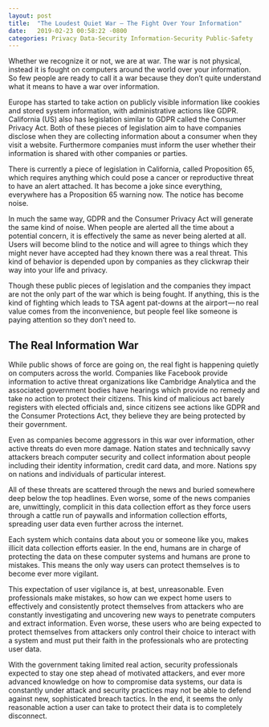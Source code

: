 ```yaml
---
layout: post
title:  "The Loudest Quiet War — The Fight Over Your Information"
date:   2019-02-23 00:58:22 -0800
categories: Privacy Data-Security Information-Security Public-Safety
---
```


Whether we recognize it or not, we are at war. The war is not physical, instead it is fought on computers around the world over your information. So few people are ready to call it a war because they don’t quite understand what it means to have a war over information.

Europe has started to take action on publicly visible information like cookies and stored system information, with administrative actions like GDPR. California (US) also has legislation similar to GDPR called the Consumer Privacy Act. Both of these pieces of legislation aim to have companies disclose when they are collecting information about a consumer when they visit a website. Furthermore companies must inform the user whether their information is shared with other companies or parties.

There is currently a piece of legislation in California, called Proposition 65, which requires anything which could pose a cancer or reproductive threat to have an alert attached. It has become a joke since everything, everywhere has a Proposition 65 warning now. The notice has become noise.

In much the same way, GDPR and the Consumer Privacy Act will generate the same kind of noise. When people are alerted all the time about a potential concern, it is effectively the same as never being alerted at all. Users will become blind to the notice and will agree to things which they might never have accepted had they known there was a real threat. This kind of behavior is depended upon by companies as they clickwrap their way into your life and privacy.

Though these public pieces of legislation and the companies they impact are not the only part of the war which is being fought. If anything, this is the kind of fighting which leads to TSA agent pat-downs at the airport — no real value comes from the inconvenience, but people feel like someone is paying attention so they don’t need to.

## The Real Information War ##

While public shows of force are going on, the real fight is happening quietly on computers across the world. Companies like Facebook provide information to active threat organizations like Cambridge Analytica and the associated government bodies have hearings which provide no remedy and take no action to protect their citizens. This kind of malicious act barely registers with elected officials and, since citizens see actions like GDPR and the Consumer Protections Act, they believe they are being protected by their government.

Even as companies become aggressors in this war over information, other active threats do even more damage. Nation states and technically savvy attackers breach computer security and collect information about people including their identity information, credit card data, and more. Nations spy on nations and individuals of particular interest.

All of these threats are scattered through the news and buried somewhere deep below the top headlines. Even worse, some of the news companies are, unwittingly, complicit in this data collection effort as they force users through a cattle run of paywalls and information collection efforts, spreading user data even further across the internet.

Each system which contains data about you or someone like you, makes illicit data collection efforts easier. In the end, humans are in charge of protecting the data on these computer systems and humans are prone to mistakes. This means the only way users can protect themselves is to become ever more vigilant.

This expectation of user vigilance is, at best, unreasonable. Even professionals make mistakes, so how can we expect home users to effectively and consistently protect themselves from attackers who are constantly investigating and uncovering new ways to penetrate computers and extract information. Even worse, these users who are being expected to protect themselves from attackers only control their choice to interact with a system and must put their faith in the professionals who are protecting user data.

With the government taking limited real action, security professionals expected to stay one step ahead of motivated attackers, and ever more advanced knowledge on how to compromise data systems, our data is constantly under attack and security practices may not be able to defend against new, sophisticated breach tactics. In the end, it seems the only reasonable action a user can take to protect their data is to completely disconnect.